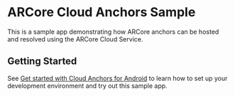 # ARCore Cloud Anchors Sample

This is a sample app demonstrating how ARCore anchors can be hosted and resolved
using the ARCore Cloud Service.

## Getting Started

 See [Get started with Cloud Anchors for Android](https://developers.google.com/ar/develop/java/cloud-anchors/cloud-anchors-quickstart-android)
 to learn how to set up your development environment and try out this sample app.
